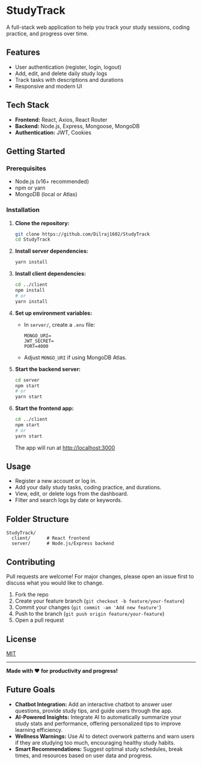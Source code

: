 # StudyTrack

A full-stack web application to help you track your study sessions, coding practice, and progress over time.

## Features
- User authentication (register, login, logout)
- Add, edit, and delete daily study logs
- Track tasks with descriptions and durations
- Responsive and modern UI

## Tech Stack
- **Frontend:** React, Axios, React Router
- **Backend:** Node.js, Express, Mongoose, MongoDB
- **Authentication:** JWT, Cookies

## Getting Started

### Prerequisites
- Node.js (v16+ recommended)
- npm or yarn
- MongoDB (local or Atlas)

### Installation

1. **Clone the repository:**
   ```sh
   git clone https://github.com/Dilraj1602/StudyTrack
   cd StudyTrack
   ```

2. **Install server dependencies:**
   ```sh
   yarn install
   ```

3. **Install client dependencies:**
   ```sh
   cd ../client
   npm install
   # or
   yarn install
   ```

4. **Set up environment variables:**
   - In `server/`, create a `.env` file:
     ```env
     MONGO_URI=
     JWT_SECRET=
     PORT=4000
     ```
   - Adjust `MONGO_URI` if using MongoDB Atlas.

5. **Start the backend server:**
   ```sh
   cd server
   npm start
   # or
   yarn start
   ```

6. **Start the frontend app:**
   ```sh
   cd ../client
   npm start
   # or
   yarn start
   ```
   The app will run at [http://localhost:3000](http://localhost:3000)

## Usage
- Register a new account or log in.
- Add your daily study tasks, coding practice, and durations.
- View, edit, or delete logs from the dashboard.
- Filter and search logs by date or keywords.

## Folder Structure
```
StudyTrack/
  client/      # React frontend
  server/      # Node.js/Express backend
```

## Contributing
Pull requests are welcome! For major changes, please open an issue first to discuss what you would like to change.

1. Fork the repo
2. Create your feature branch (`git checkout -b feature/your-feature`)
3. Commit your changes (`git commit -am 'Add new feature'`)
4. Push to the branch (`git push origin feature/your-feature`)
5. Open a pull request

## License
[MIT](LICENSE)

---

**Made with ❤️ for productivity and progress!**

## Future Goals
- **Chatbot Integration:** Add an interactive chatbot to answer user questions, provide study tips, and guide users through the app.
- **AI-Powered Insights:** Integrate AI to automatically summarize your study stats and performance, offering personalized tips to improve learning efficiency.
- **Wellness Warnings:** Use AI to detect overwork patterns and warn users if they are studying too much, encouraging healthy study habits.
- **Smart Recommendations:** Suggest optimal study schedules, break times, and resources based on user data and progress.

